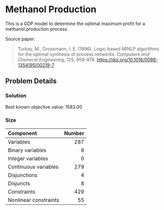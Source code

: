 # Methanol Production 

This is a GDP model to determine the optimal maximum profit for a methanol production process.

Source paper:

> Turkay, M., Grossmann, I. E. (1996). Logic-based MINLP algorithms for the optimal synthesis of process networks. *Computers and Chemical Engineering*, 125, 959-978. https://doi.org/10.1016/0098-1354(95)00219-7

## Problem Details

### Solution

Best known objective value: 1583.00


### Size

| Component             |   Number |
|:----------------------|---------:|
| Variables             |      287 |
| Binary variables      |        8 |
| Integer variables     |        0 |
| Continuous variables  |      279 |
| Disjunctions          |        4 |
| Disjuncts             |        8 |
| Constraints           |      429 |
| Nonlinear constraints |       55 |